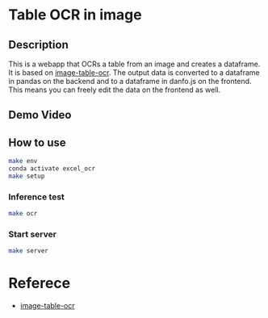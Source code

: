 # Table OCR in image

## Description
This is a webapp that OCRs a table from an image and creates a dataframe.
It is based on [image-table-ocr](https://github.com/eihli/image-table-ocr).
The output data is converted to a dataframe in pandas on the backend and to a dataframe in danfo.js on the frontend. This means you can freely edit the data on the frontend as well.


## Demo Video


## How to use
```bash
make env
conda activate excel_ocr
make setup
```
### Inference test
```bash
make ocr
```
### Start server
```bash
make server
```

# Referece
- [image-table-ocr](https://github.com/eihli/image-table-ocr)